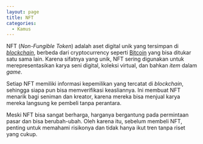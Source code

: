 ```yaml
---
layout: page
title: NFT
categories:
  - Kamus
---
```


NFT (*Non-Fungible Token*) adalah aset digital unik yang tersimpan di [*blockchain*](https://rojocrypto.com/blockchain/), berbeda dari cryptocurrency seperti [Bitcoin](https://rojocrypto.com/apa-itu-bitcoin/) yang bisa ditukar satu sama lain. Karena sifatnya yang unik, NFT sering digunakan untuk merepresentasikan karya seni digital, koleksi virtual, dan bahkan *item* dalam *game*.

Setiap NFT memiliki informasi kepemilikan yang tercatat di *blockchain*, sehingga siapa pun bisa memverifikasi keasliannya. Ini membuat NFT menarik bagi seniman dan kreator, karena mereka bisa menjual karya mereka langsung ke pembeli tanpa perantara.

Meski NFT bisa sangat berharga, harganya bergantung pada permintaan pasar dan bisa berubah-ubah. Oleh karena itu, sebelum membeli NFT, penting untuk memahami risikonya dan tidak hanya ikut tren tanpa riset yang cukup.